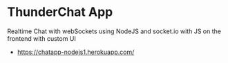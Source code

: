 # ThunderChat App
Realtime Chat with webSockets using NodeJS and socket.io with JS on the frontend with custom UI

- https://chatapp-nodejs1.herokuapp.com/
